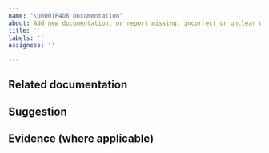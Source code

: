 ```yaml
---
name: "\U0001F4D6 Documentation"
about: Add new documentation, or report missing, incorrect or unclear documentation
title: ''
labels: ''
assignees: ''

---
```


<!--
    Please fill in as much of the template below as you’re able to. If you're unsure whether the issue already exists or how to fill in the template, open an issue anyway. Our team will help you to complete the rest.

    Your issue might already exist. If so, add a comment to the existing issue instead of creating a new one. You can find existing issues here: https://github.com/alphagov/govuk-prototype-kit/issues

    We also welcome pull requests from users, if you feel comfortable doing so.
-->

## Related documentation
<!-- Does this issue refer to a gap or mistake in some existing documentation? Provide a link if possible. -->

## Suggestion
<!-- How could this documentation be improved? -->

## Evidence (where applicable)
<!-- Please provide any relevant user research or evidence to support this change. -->
